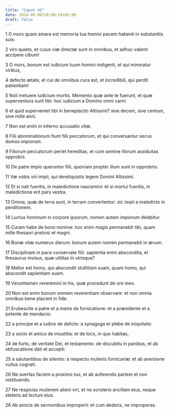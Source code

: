 ```yaml
---
title: "Caput 41"
date: 2024-09-06T20:00:54+02:00
draft: false
---
```



1 O mors quam amara est memoria tua homini pacem habenti in substantiis suis:

2 viro quieto, et cuius viæ directæ sunt in omnibus, et adhuc valenti accipere cibum!

3 O mors, bonum est iudicium tuum homini indigenti, et qui minoratur viribus,

4 defecto ætate, et cui de omnibus cura est, et incredibili, qui perdit patientiam!

5 Noli metuere iudicium mortis. Memento quæ ante te fuerunt, et quæ superventura sunt tibi: hoc iudicium a Domino omni carni:

6 et quid superveniet tibi in beneplacito Altissimi? sive decem, sive centum, sive mille anni.

7 Non est enim in inferno accusatio vitæ.

8 Filii abominationum fiunt filii peccatorum, et qui conversantur secus domos impiorum.

9 Filiorum peccatorum periet hereditas, et cum semine illorum assiduitas opprobrii.

10 De patre impio queruntur filii, quoniam propter illum sunt in opprobrio.

11 Væ vobis viri impii, qui dereliquistis legem Domini Altissimi.

12 Et si nati fueritis, in maledictione nascemini: et si mortui fueritis, in maledictione erit pars vestra.

13 Omnia, quæ de terra sunt, in terram convertentur: sic impii a maledicto in perditionem.

14 Luctus hominum in corpore ipsorum, nomen autem impiorum delebitur.

15 Curam habe de bono nomine: hoc enim magis permanebit tibi, quam mille thesauri pretiosi et magni.

16 Bonæ vitæ numerus dierum: bonum autem nomen permanebit in ævum.

17 Disciplinam in pace conservate filii. sapientia enim abscondita, et thesaurus invisus, quæ utilitas in utrisque?

18 Melior est homo, qui abscondit stultitiam suam, quam homo, qui abscondit sapientiam suam.

19 Verumtamen reveremini in his, quæ procedunt de ore meo.

20 Non est enim bonum omnem reverentiam observare: et non omnia omnibus bene placent in fide.

21 Erubescite a patre et a matre de fornicatione: et a præsidente et a potente de mendacio:

22 a principe et a iudice de delicto: a synagoga et plebe de iniquitate:

23 a socio et amico de iniustitia: et de loco, in quo habitas,

24 de furto, de veritate Dei, et testamento: de discubitu in panibus, et ab obfuscatione dati et accepti:

25 a salutantibus de silentio: a respectu mulieris fornicariæ: et ab aversione vultus cognati.

26 Ne avertas faciem a proximo tuo, et ab auferendo partem et non restituendo.

27 Ne respicias mulierem alieni viri, et ne scruteris ancillam eius, neque steteris ad lectum eius.

28 Ab amicis de sermonibus improperii: et cum dederis, ne improperes.

